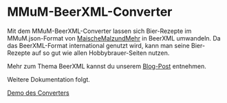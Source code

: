 # MMuM-BeerXML-Converter
Mit dem MMuM-BeerXML-Converter lassen sich Bier-Rezepte im MMuM.json-Format von [MaischeMalzundMehr](https://www.maischemalzundmehr.de/) in BeerXML umwandeln. 
Da das BeerXML-Format international genutzt wird, kann man seine Bier-Rezepte auf so gut wie allen Hobbybrauer-Seiten nutzen.

Mehr zum Thema BeerXML kannst du unserem [Blog-Post](https://www.yourownbeer.de/blog/beerxml) entnehmen.

Weitere Dokumentation folgt. 

[Demo des Converters](https://yob-mmum-converter-demo.vercel.app/)
